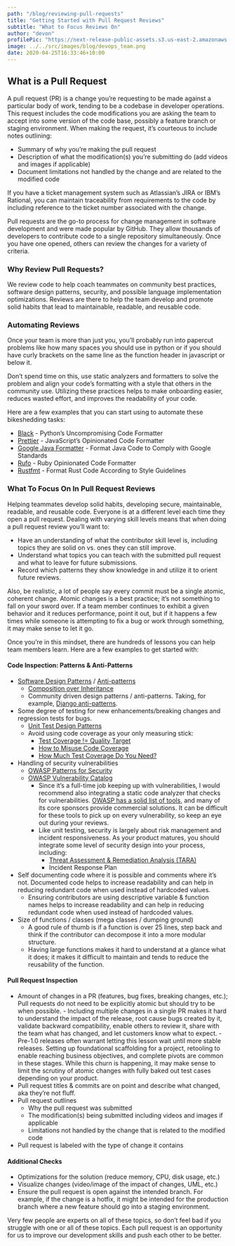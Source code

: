 ```yaml
---
path: "/blog/reviewing-pull-requests"
title: "Getting Started with Pull Request Reviews"
subtitle: "What to Focus Reviews On"
author: "devon"
profilePic: "https://next-release-public-assets.s3.us-east-2.amazonaws.com/devon_profile_pic.png"
image: ../../src/images/blog/devops_team.png
date: 2020-04-25T16:33:46+10:00
---
```


## What is a Pull Request

A pull request (PR) is a change you’re requesting to be made against a
particular body of work, tending to be a codebase in developer operations.
This request includes the code modifications you are asking the team to accept
into some version of the code base, possibly a feature branch or staging environment.
When making the request, it’s courteous to include notes outlining:

-   Summary of why you’re making the pull request
-   Description of what the modification(s) you’re submitting do (add videos and images
    if applicable)
-   Document limitations not handled by the change and are related to the modified code

If you have a ticket management system such as Atlassian’s JIRA or IBM’s Rational,
you can maintain traceability from requirements to the code by including reference
to the ticket number associated with the change.

Pull requests are the go-to process for change management in software development
and were made popular by GitHub. They allow thousands of developers to contribute
code to a single repository simultaneously. Once you have one opened, others can
review the changes for a variety of criteria.

### Why Review Pull Requests?

We review code to help coach teammates on community best practices, software design
patterns, security, and possible language implementation optimizations. Reviews are
there to help the team develop and promote solid habits that lead to maintainable,
readable, and reusable code.

### Automating Reviews

Once your team is more than just you, you’ll probably run into papercut problems
like how many spaces you should use in python or if you should have curly brackets
on the same line as the function header in javascript or below it.

Don’t spend time on this, use static analyzers and formatters to solve the problem
and align your code’s formatting with a style that others in the community use.
Utilizing these practices helps to make onboarding easier, reduces wasted effort,
and improves the readability of your code.

Here are a few examples that you can start using to automate these bikeshedding tasks:

-   [Black](https://black.readthedocs.io/en/stable/) - Python’s Uncompromising Code Formatter
-   [Prettier](https://prettier.io/) - JavaScript’s Opinionated Code Formatter
-   [Google Java Formatter](https://github.com/google/google-java-format) - Format Java Code to Comply with Google Standards
-   [Rufo](https://github.com/ruby-formatter/rufo) - Ruby Opinionated Code Formatter
-   [Rustfmt](https://github.com/rust-lang/rustfmt) - Format Rust Code According to Style Guidelines

### What To Focus On In Pull Request Reviews

Helping teammates develop solid habits, developing secure, maintainable, readable,
and reusable code. Everyone is at a different level each time they open a pull request.
Dealing with varying skill levels means that when doing a pull request review you’ll want to:

-   Have an understanding of what the contributor skill level is, including topics they
    are solid on vs. ones they can still improve.
-   Understand what topics you can teach with the submitted pull request and what to leave
    for future submissions.
-   Record which patterns they show knowledge in and utilize it to orient future reviews.

Also, be realistic, a lot of people say every commit must be a single atomic, coherent
change. Atomic changes is a best practice; it’s not something to fall on your sword over.
If a team member continues to exhibit a given behavior and it reduces performance, point
it out, but if it happens a few times while someone is attempting to fix a bug or work
through something, it may make sense to let it go.

Once you’re in this mindset, there are hundreds of lessons you can help team members
learn. Here are a few examples to get started with:

#### Code Inspection: Patterns & Anti-Patterns

-   [Software Design Patterns](https://en.wikipedia.org/wiki/Software_design_pattern) / [Anti-patterns](https://en.wikipedia.org/wiki/Anti-pattern)
    -   [Composition over Inheritance](https://medium.com/humans-create-software/composition-over-inheritance-cb6f88070205)
    -   Community driven design patterns / anti-patterns. Taking, for example, [Django
        anti-patterns](https://docs.quantifiedcode.com/python-anti-patterns/django/index.html).
-   Some degree of testing for new enhancements/breaking changes and regression tests for bugs.
    -   [Unit Test Design Patterns](https://www.codeproject.com/Articles/5772/Advanced-Unit-Test-Part-V-Unit-Test-Patterns)
    -   Avoid using code coverage as your only measuring stick:
        -   [Test Coverage != Quality Target](https://martinfowler.com/bliki/TestCoverage.html)
        -   [How to Misuse Code Coverage](http://www.exampler.com/testing-com/writings/coverage.pdf)
        -   [How Much Test Coverage Do You Need?](http://www.developertesting.com/archives/month200705/20070504-000425.html)
-   Handling of security vulnerabilities
    -   [OWASP Patterns for Security](https://owasp.org/www-pdf-archive/Vanhilst_owasp_140319.pdf)
    -   [OWASP Vulnerability Catalog](https://owasp.org/www-community/vulnerabilities/)
        -   Since it’s a full-time job keeping up with vulnerabilities, I would recommend
            also integrating a static code analyzer that checks for vulnerabilities. [OWASP
            has a solid list of tools](https://owasp.org/www-community/Source_Code_Analysis_Tools),
            and many of its core sponsors provide commercial
            solutions. It can be difficult for these tools to pick up on every vulnerability,
            so keep an eye out during your reviews.
        -   Like unit testing, security is largely about risk management and incident
            responsiveness. As your product matures, you should integrate some level of
            security design into your process, including:
            -   [Threat Assessment & Remediation Analysis (TARA)](https://www.mitre.org/publications/technical-papers/threat-assessment-and-remediation-analysis-tara)
            -   Incident Response Plan
-   Self documenting code where it is possible and comments where it’s not. Documented
    code helps to increase readability and can help in reducing redundant code when used
    instead of hardcoded values.
    -   Ensuring contributors are using descriptive variable & function names helps to
        increase readability and can help in reducing redundant code when used instead of
        hardcoded values.
-   Size of functions / classes (mega classes / dumping ground)
    -   A good rule of thumb is if a function is over 25 lines, step back and think if the
        contributor can decompose it into a more modular structure.
    -   Having large functions makes it hard to understand at a glance what it does; it makes it
        difficult to maintain and tends to reduce the reusability of the function.

#### Pull Request Inspection

-   Amount of changes in a PR (features, bug fixes, breaking changes, etc.); Pull requests do not
    need to be explicitly atomic but should try to be when possible. - Including multiple changes in a single PR makes it hard to understand the impact of the
    release, root cause bugs created by it, validate backward compatibility, enable others to review
    it, share with the team what has changed, and let customers know what to expect. - Pre-1.0 releases often warrant letting this lesson wait until more stable releases. Setting
    up foundational scaffolding for a project, retooling to enable reaching business objectives,
    and complete pivots are common in these stages. While this churn is happening, it may make sense
    to limit the scrutiny of atomic changes with fully baked out test cases depending on your product.
-   Pull request titles & commits are on point and describe what changed, aka they’re not fluff.
-   Pull request outlines
    -   Why the pull request was submitted
    -   The modification(s) being submitted including videos and images if applicable
    -   Limitations not handled by the change that is related to the modified code
-   Pull request is labeled with the type of change it contains

#### Additional Checks

-   Optimizations for the solution (reduce memory, CPU, disk usage, etc.)
-   Visualize changes (video/image of the impact of changes, UML, etc.)
-   Ensure the pull request is open against the intended branch. For example, if
    the change is a hotfix, it might be intended for the production branch where a
    new feature should go into a staging environment.

Very few people are experts on all of these topics, so don’t feel bad if you
struggle with one or all of these topics. Each pull request is an opportunity for
us to improve our development skills and push each other to be better.
